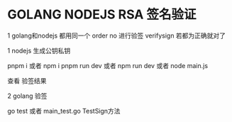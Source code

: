 # GOLANG NODEJS RSA 签名验证

1 golang和nodejs 都用同一个 order no 进行验签 verifysign 
若都为正确就对了

1 nodejs 生成公钥私钥

pnpm i 或者 npm i
pnpm run dev 或者 npm run dev 或者 node main.js

查看 验签结果

2 golang 验签

go test
或者 main_test.go TestSign方法
